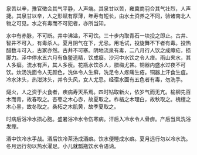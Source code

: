 泉苦以辛，豫官徵会其气平静，人声端。其泉甘以苦，雍冀商羽合其气壮烈，人声捷。其泉甘以辛，人之形赋有厚薄，年寿有短长，由水土资养之不同，验诸南北人物之可见。水之有毒而不可犯者，亦所当知。

水中有赤脉，不可断。井中沸溢，不可饮。三十步内取青石一块投之即止。古井、智井不可入，有毒杀人。夏月阴气在下，尤忌。用毛试，投旋舞不下者有毒。投热醋数斗可入，古冢亦然。古井不可塞。阴地流泉有毒，二八月行人饮之成瘴疟，损脚力。泽中停水五六月有鱼鳖遗精，饮成瘿。沙河中水饮之令人瘖。雨山夹水，其人多瘿。流水有声，其人多瘦。花瓶水饮杀人，腊梅尤甚。铜器内盛水过夜不可饮。炊汤洗面令人无颜色，洗体令人生癣，洗足令人疼痛生疮。铜器上汗食生疽。冷水沐头，热泔沐头，并令头风，女人尤忌。经宿水面有五色者有毒，勿洗手。

燧火，人之资于火食者，疾病寿天系焉。四时钻取新火，依岁气而无亢。榆柳先百木而青，故春取之。杏枣之木心赤，故夏取之。柞楢之木理白，故秋取之。槐檀之木心黑，故冬取之。桑柘之木肌黄，故季夏取之。

时病后浴冷水损心胞。盛暑浴冷水令伤寒病。汗后入冷水令人骨痹。产后当风洗浴发痓。

酒中饮冷水手战。酒后饮冷茶汤成酒癖。饮水便睡成水癖。夏月远行勿以冷水洗。冬月远行勿以热水濯足。小儿就瓢瓶饮水令语讷。